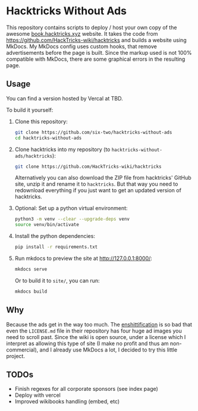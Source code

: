 # Hacktricks Without Ads

This repository contains scripts to deploy / host your own copy of the awesome [book.hacktricks.xyz](https://book.hacktricks.xyz/) website.
It takes the code from <https://github.com/HackTricks-wiki/hacktricks> and builds a website using MkDocs.
My MkDocs config uses custom hooks, that remove advertisements before the page is built.
Since the markup used is not 100% compatible with MkDocs, there are some graphical errors in the resulting page.

<!-- Also added is a search function (@TODO). -->

## Usage

You can find a version hosted by Vercal at TBD.

To build it yourself:

1. Clone this repository:
    ```bash
    git clone https://github.com/six-two/hacktricks-without-ads
    cd hacktricks-without-ads
    ```
2. Clone hacktricks into my repository (to `hacktricks-without-ads/hacktricks`):
    ```bash
    git clone https://github.com/HackTricks-wiki/hacktricks
    ```

    Alternatively you can also download the ZIP file from hacktricks' GitHub site, unzip it and rename it to `hacktricks`.
    But that way you need to redownload everything if you just want to get an updated version of hacktricks.
3. Optional: Set up a python virtual environment:
    ```bash
    python3 -m venv --clear --upgrade-deps venv
    source venv/bin/activate
    ```
4. Install the python dependencies:
    ```bash
    pip install -r requirements.txt
    ```
5. Run mkdocs to preview the site at <http://127.0.0.1:8000/>:
    ```bash
    mkdocs serve
    ```

    Or to build it to `site/`, you can run:
    ```bash
    mkdocs build
    ```

## Why

Because the ads get in the way too much.
The [enshittification](https://en.wikipedia.org/wiki/Enshittification) is so bad that even the `LICENSE.md` file in their repository has four huge ad images you need to scroll past.
Since the wiki is open source, under a license which I interpret as allowing this type of site (I make no profit and thus am non-commercial), and I already use MkDocs a lot, I decided to try this little project.

## TODOs

- Finish regexes for all corporate sponsors (see index page)
- Deploy with vercel
- Improved wikibooks handling (embed, etc)
